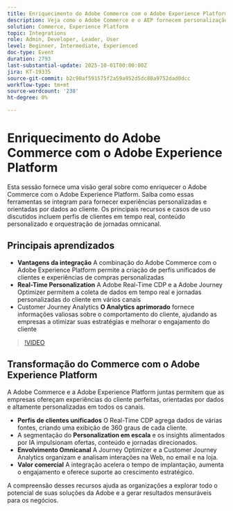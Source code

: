 ```yaml
---
title: Enriquecimento do Adobe Commerce com o Adobe Experience Platform
description: Veja como o Adobe Commerce e o AEP fornecem personalização em tempo real, perfis unificados e jornadas omnicanal viabilizadas por análises avançadas.
solution: Commerce, Experience Platform
topic: Integrations
role: Admin, Developer, Leader, User
level: Beginner, Intermediate, Experienced
doc-type: Event
duration: 2793
last-substantial-update: 2025-10-01T00:00:00Z
jira: KT-19335
source-git-commit: b2c90af591575f2a59a952d5dc80a9752dad0dcc
workflow-type: tm+mt
source-wordcount: '238'
ht-degree: 0%

---
```



# Enriquecimento do Adobe Commerce com o Adobe Experience Platform

Esta sessão fornece uma visão geral sobre como enriquecer o Adobe Commerce com o Adobe Experience Platform. Saiba como essas ferramentas se integram para fornecer experiências personalizadas e orientadas por dados ao cliente. Os principais recursos e casos de uso discutidos incluem perfis de clientes em tempo real, conteúdo personalizado e orquestração de jornadas omnicanal.

## Principais aprendizados

* **Vantagens da integração** A combinação do Adobe Commerce com o Adobe Experience Platform permite a criação de perfis unificados de clientes e experiências de compras personalizadas
* **Real-Time Personalization** A Adobe Real-Time CDP e a Adobe Journey Optimizer permitem a coleta de dados em tempo real e jornadas personalizadas do cliente em vários canais
* Customer Journey Analytics **O Analytics aprimorado** fornece informações valiosas sobre o comportamento do cliente, ajudando as empresas a otimizar suas estratégias e melhorar o engajamento do cliente

>[!VIDEO](https://video.tv.adobe.com/v/3475428/?learn=on&enablevpops)

## Transformação do Commerce com o Adobe Experience Platform

A Adobe Commerce e a Adobe Experience Platform juntas permitem que as empresas ofereçam experiências do cliente perfeitas, orientadas por dados e altamente personalizadas em todos os canais.

* **Perfis de clientes unificados** O Real-Time CDP agrega dados de várias fontes, criando uma exibição de 360 graus de cada cliente.
* A segmentação do **Personalization em escala** e os insights alimentados por IA impulsionam ofertas, conteúdo e jornadas direcionados.
* **Envolvimento Omnicanal** A Journey Optimizer e a Customer Journey Analytics organizam e analisam interações na Web, no email e na loja.
* **Valor comercial** A integração acelera o tempo de implantação, aumenta o engajamento e oferece suporte ao crescimento estratégico.

A compreensão desses recursos ajuda as organizações a explorar todo o potencial de suas soluções da Adobe e a gerar resultados mensuráveis para os negócios.
